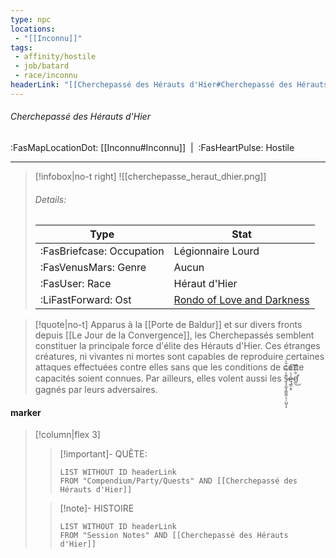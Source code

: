 ```yaml
---
type: npc
locations:
 - "[[Inconnu]]"
tags:
 - affinity/hostile
 - job/batard
 - race/inconnu
headerLink: "[[Cherchepassé des Hérauts d'Hier#Cherchepassé des Hérauts d'Hier]]"
---
```

###### Cherchepassé des Hérauts d'Hier
<span class="sub2">:FasMapLocationDot: [[Inconnu#Inconnu]]&nbsp;&nbsp;|&nbsp;&nbsp;:FasHeartPulse: Hostile </span>
___

> [!infobox|no-t right]
> ![[cherchepasse_heraut_dhier.png]]
> ###### Details:
> | Type | Stat |
> | ---- | ---- |
> | :FasBriefcase: Occupation | Légionnaire Lourd |
> | :FasVenusMars: Genre | Aucun |
> | :FasUser: Race | Héraut d'Hier |
> | :LiFastForward: Ost | [Rondo of Love and Darkness](https://youtu.be/z24_R-oJ44Q?si=yXkvuHEbXiF0JTFi) |
<span class="clearfix"></span>

> [!quote|no-t]
>Apparus à la [[Porte de Baldur]] et sur divers fronts depuis [[Le Jour de la Convergence]], les Cherchepassés semblent constituer la principale force d'élite des Hérauts d'Hier. Ces étranges créatures, ni vivantes ni mortes sont capables de reproduire certaines attaques effectuées contre elles sans que les conditions de cette capacités soient connues. Par ailleurs, elles volent aussi les ş̶̧̲͓̗͇̱̲͕̠̜̺̬͙͊͐̿̈́̎͛̈ę̵̲̭͕̥́͑̿̓͠d̷̪͋͆̓́̕͜  gagnés par leurs adversaires.
#### marker
> [!column|flex 3]
>> [!important]- QUÊTE:
>>```dataview
>>LIST WITHOUT ID headerLink
>>FROM "Compendium/Party/Quests" AND [[Cherchepassé des Hérauts d'Hier]]
>
>>[!note]- HISTOIRE
>>```dataview
>>LIST WITHOUT ID headerLink
>>FROM "Session Notes" AND [[Cherchepassé des Hérauts d'Hier]]
